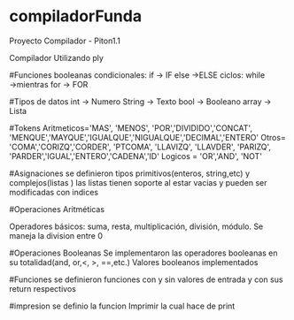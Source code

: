 # compiladorFunda

Proyecto Compilador - Piton1.1

Compilador Utilizando ply

#Funciones booleanas 
  condicionales:
  if  → IF
  else  →ELSE
  ciclos:
  while  →mientras
  for  → FOR

  #Tipos de datos 
    int  → Numero
    String  → Texto 
    bool  → Booleano 
    array  → Lista


  #Tokens
  Aritmeticos='MAS', 'MENOS', 'POR','DIVIDIDO','CONCAT', 'MENQUE','MAYQUE','IGUALQUE','NIGUALQUE','DECIMAL','ENTERO'
  Otros= 'COMA','CORIZQ','CORDER', 'PTCOMA', 'LLAVIZQ', 'LLAVDER', 'PARIZQ', 'PARDER','IGUAL','ENTERO','CADENA','ID'
  Logicos = 'OR','AND', 'NOT'


  #Asignaciones
  se definieron tipos primitivos(enteros, string,etc) y complejos(listas )
  las listas tienen soporte al estar vacias y pueden ser modificadas con indices 
  
  #Operaciones Aritméticas

  Operadores básicos: suma, resta, multiplicación, división, módulo.
  Se maneja la division entre 0

  
  #Operaciones Booleanas
  Se implementaron las operadores booleanas en su totalidad(and, or,<, >, ==,etc.)
  Valores booleanos implementados
    
  #Funciones
  se definieron funciones con y sin valores de entrada y con sus return respectivos

  #impresion
  se definio la funcion Imprimir la cual hace de print
  
    
    
